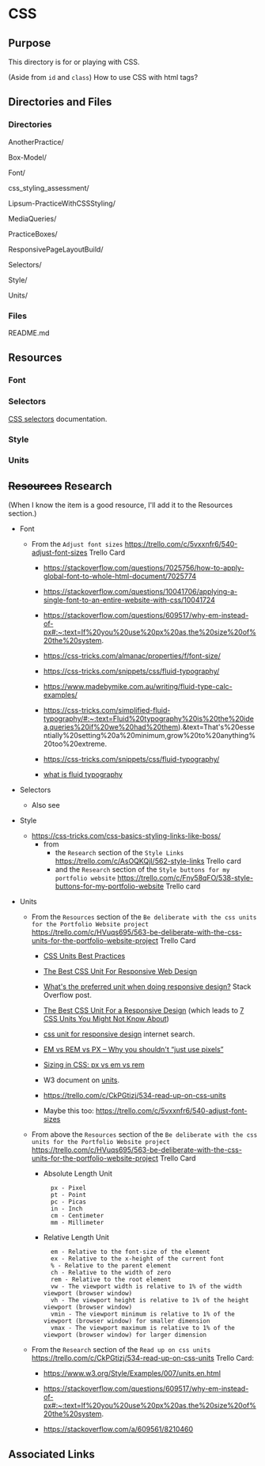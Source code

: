 # CSS

## Purpose
This directory is for or playing with CSS.

(Aside from `id` and `class`) How to use CSS with html tags?

## Directories and Files
### Directories

AnotherPractice/                

Box-Model/

Font/

css_styling_assessment/

Lipsum-PracticeWithCSSStyling/

MediaQueries/

PracticeBoxes/

ResponsivePageLayoutBuild/

Selectors/

Style/

Units/

### Files

README.md

## Resources

### Font

### Selectors
[CSS selectors](https://developer.mozilla.org/en-US/docs/Web/CSS/CSS_Selectors) documentation.

### Style

### Units

## ~~Resources~~ Research
(When I know the item is a good resource, I'll add it to the Resources section.)

* Font
    * From the `Adjust font sizes` https://trello.com/c/5vxxnfr6/540-adjust-font-sizes Trello Card
        
        * https://stackoverflow.com/questions/7025756/how-to-apply-global-font-to-whole-html-document/7025774

        * https://stackoverflow.com/questions/10041706/applying-a-single-font-to-an-entire-website-with-css/10041724
        
        * https://stackoverflow.com/questions/609517/why-em-instead-of-px#:~:text=If%20you%20use%20px%20as,the%20size%20of%20the%20system.
        
        * https://css-tricks.com/almanac/properties/f/font-size/

        * https://css-tricks.com/snippets/css/fluid-typography/

        * https://www.madebymike.com.au/writing/fluid-type-calc-examples/

        * https://css-tricks.com/simplified-fluid-typography/#:~:text=Fluid%20typography%20is%20the%20idea,queries%20if%20we%20had%20them).&text=That's%20essentially%20setting%20a%20minimum,grow%20to%20anything%20too%20extreme.

        * https://css-tricks.com/snippets/css/fluid-typography/

        * [what is fluid typography](https://www.google.com/search?q=what+is+fluid+typography&oq=what+is+fluid+typography&aqs=chrome..69i57.5343j0j7&sourceid=chrome&ie=UTF-8)

* Selectors
    * Also see 

* Style
    * https://css-tricks.com/css-basics-styling-links-like-boss/
        * from
            * the `Research` section of the `Style Links` https://trello.com/c/AsOQKQjI/562-style-links Trello card
            * and the `Research` section of the `Style buttons for my portfolio website` https://trello.com/c/Fny58qFO/538-style-buttons-for-my-portfolio-website Trello card

* Units
    * From the `Resources` section of the `Be deliberate with the css units for the Portfolio Website project` https://trello.com/c/HVuqs695/563-be-deliberate-with-the-css-units-for-the-portfolio-website-project Trello Card
        * [CSS Units Best Practices](https://gist.github.com/basham/2175a16ab7c60ce8e001)
        
        * [The Best CSS Unit For Responsive Web Design](https://fullscale.io/blog/best-css-unit-for-responsive-web-design/)
        
        * [What's the preferred unit when doing responsive design?](https://stackoverflow.com/questions/15850988/whats-the-preferred-unit-when-doing-responsive-design) Stack Overflow post.
        
        * [The Best CSS Unit For a Responsive Design](https://hackernoon.com/the-best-css-unit-for-a-responsive-design-ku6q37to) (which leads to [7 CSS Units You Might Not Know About](https://webdesign.tutsplus.com/articles/7-css-units-you-might-not-know-about--cms-22573?ref=hackernoon.com))
        
        * [css unit for responsive design](https://www.google.com/search?q=css+unit+for+resposive+design&oq=css+unit+for+resposive+design&aqs=chrome..69i57.6191j0j7&sourceid=chrome&ie=UTF-8) internet search.
        
        * [EM vs REM vs PX – Why you shouldn't “just use pixels”](https://engageinteractive.co.uk/blog/em-vs-rem-vs-px)
        
        * [Sizing in CSS: px vs em vs rem](https://chiamakaikeanyi.dev/sizing-in-css-px-vs-em-vs-rem/)
        
        * W3 document on [units](https://www.w3.org/Style/Examples/007/units.en.html).
        
        * https://trello.com/c/CkPGtizj/534-read-up-on-css-units
        
        * Maybe this too: https://trello.com/c/5vxxnfr6/540-adjust-font-sizes

    * From above the `Resources` section of the `Be deliberate with the css units for the Portfolio Website project` https://trello.com/c/HVuqs695/563-be-deliberate-with-the-css-units-for-the-portfolio-website-project Trello Card
        
        * Absolute Length Unit

                px - Pixel
                pt - Point
                pc - Picas
                in - Inch
                cm - Centimeter
                mm - Millimeter

        * Relative Length Unit

                em - Relative to the font-size of the element
                ex - Relative to the x-height of the current font
                % - Relative to the parent element
                ch - Relative to the width of zero
                rem - Relative to the root element
                vw - The viewport width is relative to 1% of the width viewport (browser window)
                vh - The viewport height is relative to 1% of the height viewport (browser window)
                vmin - The viewport minimum is relative to 1% of the viewport (browser window) for smaller dimension
                vmax - The viewport maximum is relative to 1% of the viewport (browser window) for larger dimension

    * From the `Research` section of the `Read up on css units` https://trello.com/c/CkPGtizj/534-read-up-on-css-units Trello Card:

        * https://www.w3.org/Style/Examples/007/units.en.html

        * https://stackoverflow.com/questions/609517/why-em-instead-of-px#:~:text=If%20you%20use%20px%20as,the%20size%20of%20the%20system.

        * https://stackoverflow.com/a/609561/8210460

## Associated Links